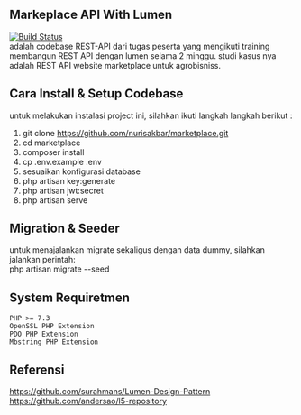 ## Markeplace API With Lumen
[![Build Status](https://www.travis-ci.com/nurisakbar/marketplace.svg?branch=main)](https://www.travis-ci.com/nurisakbar/marketplace)<br>
adalah codebase REST-API dari tugas peserta yang mengikuti training membangun REST API dengan lumen selama 2 minggu.
studi kasus nya adalah REST API website marketplace untuk agrobisniss.

## Cara Install & Setup Codebase
untuk melakukan instalasi project ini, silahkan ikuti langkah langkah berikut :
1. git clone https://github.com/nurisakbar/marketplace.git
2. cd marketplace
3. composer install
4. cp .env.example .env
5. sesuaikan konfigurasi database
6. php artisan key:generate
7. php artisan jwt:secret
8. php artisan serve

## Migration & Seeder
untuk menajalankan migrate sekaligus dengan data dummy, silahkan jalankan perintah:<br>
php artisan migrate --seed

## System Requiretmen


    PHP >= 7.3
    OpenSSL PHP Extension
    PDO PHP Extension
    Mbstring PHP Extension



## Referensi
https://github.com/surahmans/Lumen-Design-Pattern<br>
https://github.com/andersao/l5-repository
